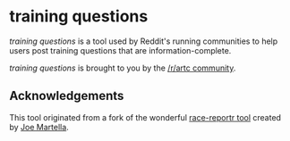 # training questions

*training questions* is a tool used by Reddit's running communities to help users post training questions that are information-complete.

*training questions* is brought to you by the [/r/artc community](https://www.reddit.com/r/artc).

## Acknowledgements

This tool originated from a fork of the wonderful [race-reportr tool](https://github.com/martellaj/race-reportr) created by [Joe Martella](https://github.com/martellaj).